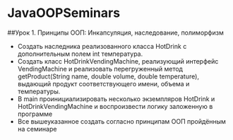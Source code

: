 # JavaOOPSeminars
##Урок 1. Принципы ООП: Инкапсуляция, наследование, полиморфизм
* Создать наследника реализованного класса HotDrink с дополнительным полем int температура.
* Создать класс HotDrinkVendingMachine, реализующий интерфейс VendingMachine и реализовать перегруженный метод getProduct(String name, double volume, double temperature), выдающий продукт соответствующего имени, объема и температуры.
* В main проинициализировать несколько экземпляров HotDrink и HotDrinkVendingMachine и воспроизвести логику заложенную в программе
* Все вышеуказанное создать согласно принципам ООП пройдённым на семинаре
